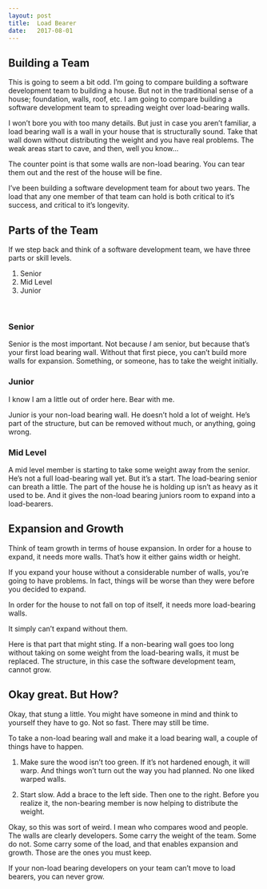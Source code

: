 ```yaml
---
layout: post
title:  Load Bearer
date:   2017-08-01
---
```


## Building a Team
This is going to seem a bit odd. I’m going to compare building a software development team to building a house. But not in the traditional sense of a house; foundation, walls, roof, etc. I am going to compare building a software development team to spreading weight over load-bearing walls.

I won’t bore you with too many details. But just in case you aren’t familiar, a load bearing wall is a wall in your house that is structurally sound. Take that wall down without distributing the weight and you have real problems. The weak areas start to cave, and then, well you know…

The counter point is that some walls are non-load bearing. You can tear them out and the rest of the house will be fine.

I’ve been building a software development team for about two years. The load that any one member of that team can hold is both critical to it’s success, and critical to it’s longevity.

## Parts of the Team
If we step back and think of a software development team, we have three parts or skill levels.

1. Senior
2. Mid Level
3. Junior

<br>

### Senior
Senior is the most important. Not because _I_ am senior, but because that’s your first load bearing wall. Without that first piece, you can’t build more walls for expansion. Something, or someone, has to take the weight initially.

### Junior
I know I am a little out of order here. Bear with me.

Junior is your non-load bearing wall. He doesn’t hold a lot of weight. He’s part of the structure, but can be removed without much, or anything, going wrong.


### Mid Level
A mid level member is starting to take some weight away from the senior. He’s not a full load-bearing wall yet. But it’s a start. The load-bearing senior can breath a little. The part of the house he is holding up isn’t as heavy as it used to be. And it gives the non-load bearing juniors room to expand into a load-bearers.

## Expansion and Growth 
Think of team growth in terms of house expansion. In order for a house to expand, it needs more walls. That’s how it either gains width or height. 

If you expand your house without a considerable number of walls, you’re going to have problems. In fact, things will be worse than they were before you decided to expand.

In order for the house to not fall on top of itself, it needs more load-bearing walls.

It simply can’t expand without them.

Here is that part that might sting. If a non-bearing wall goes too long without taking on some weight from the load-bearing walls, it must be replaced. The structure, in this case the software development team, cannot grow.

## Okay great. But How?
Okay, that stung a little. You might have someone in mind and think to yourself they have to go. Not so fast. There may still be time.

To take a non-load bearing wall and make it a load bearing wall, a couple of things have to happen.

1. Make sure the wood isn’t too green. If it’s not hardened enough, it will warp. And things won’t turn out the way you had planned. No one liked warped walls.

2. Start slow. Add a brace to the left side. Then one to the right. Before you realize it, the non-bearing member is now helping to distribute the weight.

Okay, so this was sort of weird. I mean who compares wood and people. The walls are clearly developers. Some carry the weight of the team. Some do not. Some carry some of the load, and that enables expansion and growth. Those are the ones you must keep.

If your non-load bearing developers on your team can’t move to load bearers, you can never grow.

